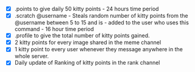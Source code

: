 -  [x] .points to give daily 50 kitty points - 24 hours time period
-  [x] .scratch @username - Steals random number of kitty points from the @username between 5 to 15 and is - added to the user who uses this command - 16 hour time period
-  [x] .profile to give the total number of kitty points gained.
-  [x] 2 kitty points for every image shared in the meme channel
-  [x] 1 kitty point to every user whenever they message anywhere in the whole server.
-  [x] Daily update of Ranking of kitty points in the rank channel
